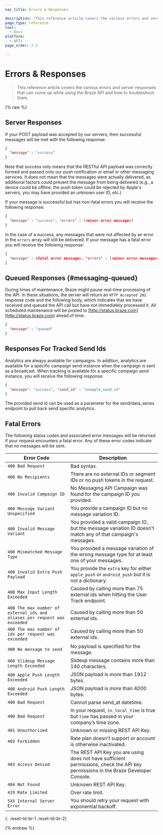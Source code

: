 ```yaml
---
nav_title: Errors & Responses

description: "This reference article covers the various errors and server responses that can come up while using the Braze API and how to troubleshoot them." 
page_type: reference
tool: 
  - Docs
platform: 
  - APIs
page_order: 2.3

---
```

# Errors & Responses

> This reference article covers the various errors and server responses that can come up while using the Braze API and how to troubleshoot them. 

{% raw %}

##  Server Responses

If your POST payload was accepted by our servers, then successful messages will be met with the following response:

```json
{
  "message" : "success"
}
```

Note that success only means that the RESTful API payload was correctly formed and passed onto our push notification or email or other messaging services. It does not mean that the messages were actually delivered, as additional factors could prevent the message from being delivered (e.g., a device could be offline, the push token could be rejected by Apple's servers, you may have provided an unknown user ID, etc.)

If your message is successful but has non-fatal errors you will receive the following response:

```json
{
  "message" : "success", "errors" : [<minor error message>]
}
```

In the case of a success, any messages that were not affected by an error in the `errors` array will still be delivered. If your message has a fatal error you will receive the following response:

```json
{
  "message" : <fatal error message>, "errors" : [<minor error message>]
}
```

## Queued Responses {#messaging-queued}

During times of maintenance, Braze might pause real-time processing of the API. In these situations, the server will return an `HTTP Accepted 202` response code and the following body, which indicates that we have received and queued the API call but have not immediately processed it. All scheduled maintenance will be posted to [http://status.braze.com](http://status.braze.com) ahead of time.

```json
{
  "message" : "queued"
}
```

## Responses For Tracked Send Ids

Analytics are always available for campaigns. In addition, analytics are available for a specific campaign send instance when the campaign is sent as a broadcast. When tracking is available for a specific campaign send instance, you will receive the following response:

```json
{
  "message": "success", "send_id" : "example_send_id"
}
```

The provided send id can be used as a parameter for the send/data_series endpoint to pull back send specific analytics.

## Fatal Errors

The following status codes and associated error messages will be returned if your request encounters a fatal error. Any of these error codes indicate that no messages will be sent.

| Error Code | Description |
|---|---|
| `400 Bad Request` | Bad syntax.|
| `400 No Recipients` | There are no external IDs or segment IDs or no push tokens in the request.|
| `400 Invalid Campaign ID` | No Messaging API Campaign was found for the campaign ID you provided.|
| `400 Message Variant Unspecified` | You provide a campaign ID but no message variation ID.|
| `400 Invalid Message Variant` | You provided a valid campaign ID, but the message variation ID doesn't match any of that campaign's messages.|
| `400 Mismatched Message Type` | You provided a message variation of the wrong message type for at least one of your messages.|
| `400 Invalid Extra Push Payload` | You provide the `extra` key for either `apple_push` or `android_push` but it is not a dictionary.|
| `400 Max Input Length Exceeded` | Caused by calling more than 75 external ids when hitting the User Track endpoint.|
| `400 The max number of external_ids and aliases per request was exceeded` | Caused by calling more than 50 external ids.|
| `400 The max number of ids per request was exceeded` | Caused by calling more than 50 external ids.|
| `400 No message to send` | No payload is specified for the message.|
| `400 Slideup Message Length Exceeded` | Slideup message contains more than 140 characters.|
| `400 Apple Push Length Exceeded` | JSON payload is more than 1912 bytes.|
| `400 Android Push Length Exceeded` | JSON payload is more than 4000 bytes.|
| `400 Bad Request` | Cannot parse send_at datetime.|
| `400 Bad Request` | In your request, `in_local_time` is true but `time` has passed in your company’s time zone.|
| `401 Unauthorized` | Unknown or missing REST API Key.|
| `403 Forbidden` | Rate plan doesn't support or account is otherwise inactivated.|
| `403 Access Denied` | The REST API Key you are using does not have sufficient permissions, check the API key permissions in the Braze Developer Console.|
| `404 Not Found` | Unknown REST API Key.|
| `429 Rate Limited` | Over rate limit.|
| `5XX Internal Server Error` | You should retry your request with exponential backoff.|
{: .reset-td-br-1 .reset-td-br-2}

{% endraw %}
